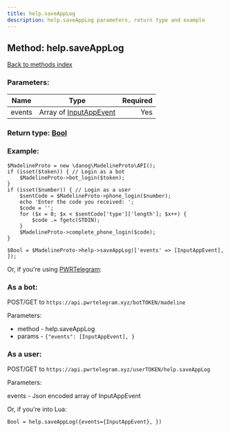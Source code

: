 ```yaml
---
title: help.saveAppLog
description: help.saveAppLog parameters, return type and example
---
```

## Method: help.saveAppLog  
[Back to methods index](index.md)


### Parameters:

| Name     |    Type       | Required |
|----------|:-------------:|---------:|
|events|Array of [InputAppEvent](../types/InputAppEvent.md) | Yes|


### Return type: [Bool](../types/Bool.md)

### Example:


```
$MadelineProto = new \danog\MadelineProto\API();
if (isset($token)) { // Login as a bot
    $MadelineProto->bot_login($token);
}
if (isset($number)) { // Login as a user
    $sentCode = $MadelineProto->phone_login($number);
    echo 'Enter the code you received: ';
    $code = '';
    for ($x = 0; $x < $sentCode['type']['length']; $x++) {
        $code .= fgetc(STDIN);
    }
    $MadelineProto->complete_phone_login($code);
}

$Bool = $MadelineProto->help->saveAppLog(['events' => [InputAppEvent], ]);
```

Or, if you're using [PWRTelegram](https://pwrtelegram.xyz):

### As a bot:

POST/GET to `https://api.pwrtelegram.xyz/botTOKEN/madeline`

Parameters:

* method - help.saveAppLog
* params - `{"events": [InputAppEvent], }`



### As a user:

POST/GET to `https://api.pwrtelegram.xyz/userTOKEN/help.saveAppLog`

Parameters:

events - Json encoded  array of InputAppEvent



Or, if you're into Lua:

```
Bool = help.saveAppLog({events={InputAppEvent}, })
```

